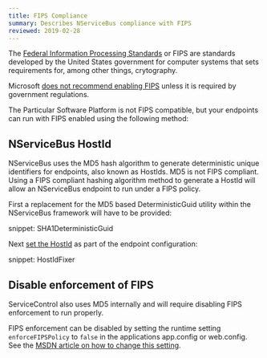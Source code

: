 ```yaml
---
title: FIPS Compliance
summary: Describes NServiceBus compliance with FIPS
reviewed: 2019-02-28
---
```


The [Federal Information Processing Standards](https://en.wikipedia.org/wiki/Federal_Information_Processing_Standards) or FIPS are standards developed by the United States government for computer systems that sets requirements for, among other things, crytography.

Microsoft [does not recommend enabling FIPS](https://blogs.technet.microsoft.com/secguide/2014/04/07/why-were-not-recommending-fips-mode-anymore/) unless it is required by government regulations.

The Particular Software Platform is not FIPS compatible, but your endpoints can run with FIPS enabled using the following method:

## NServiceBus HostId

NServiceBus uses the MD5 hash algorithm to generate deterministic unique identifiers for endpoints, also known as HostIds. MD5 is not FIPS compliant. Using a FIPS compliant hashing algorithm method to generate a HostId will allow an NServiceBus endpoint to run under a FIPS policy.

First a replacement for the MD5 based DeterministicGuid utility within the NServiceBus framework will have to be provided:

snippet: SHA1DeterministicGuid

Next [set the HostId](/nservicebus/hosting/override-hostid.md) as part of the endpoint configuration:

snippet: HostIdFixer

## Disable enforcement of FIPS

ServiceControl also uses MD5 internally and will require disabling FIPS enforcement to run properly.

FIPS enforcement can be disabled by setting the runtime setting `enforceFIPSPolicy` to `false` in the applications app.config or web.config. See the [MSDN article on how to change this setting](https://docs.microsoft.com/en-us/dotnet/framework/configure-apps/file-schema/runtime/enforcefipspolicy-element).
